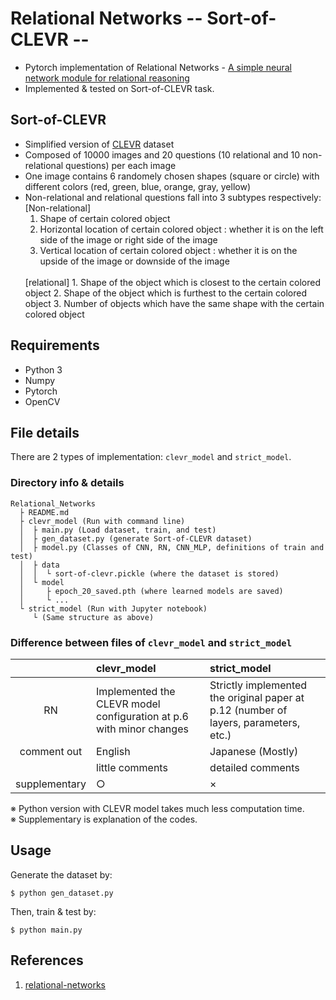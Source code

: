 # Relational Networks -- Sort-of-CLEVR --
+ Pytorch implementation of Relational Networks - [A simple neural network module for relational reasoning](https://arxiv.org/abs/1706.01427)  
+ Implemented & tested on Sort-of-CLEVR task.

## Sort-of-CLEVR
+ Simplified version of [CLEVR](http://cs.stanford.edu/people/jcjohns/clevr/) dataset
+ Composed of 10000 images and 20 questions (10 relational and 10 non-relational questions) per each image
+ One image contains 6 randomely chosen shapes (square or circle) with different colors (red, green, blue, orange, gray, yellow)
+ Non-relational and relational questions fall into 3 subtypes respectively:
	[Non-relational]
	1. Shape of certain colored object
	2. Horizontal location of certain colored object : whether it is on the left side of the image or right side of the image
	3. Vertical location of certain colored object : whether it is on the upside of the image or downside of the image
	<br>
	[relational]
	1. Shape of the object which is closest to the certain colored object
	2. Shape of the object which is furthest to the certain colored object
	3. Number of objects which have the same shape with the certain colored object


## Requirements
+ Python 3
+ Numpy
+ Pytorch
+ OpenCV


## File details
There are 2 types of implementation: ```clevr_model``` and ```strict_model```.

### Directory info & details
```
Relational_Networks
  ├ README.md
  ├ clevr_model (Run with command line)
  │  ├ main.py (Load dataset, train, and test)
  │  ├ gen_dataset.py (generate Sort-of-CLEVR dataset)
  │  ├ model.py (Classes of CNN, RN, CNN_MLP, definitions of train and test)
  │  ├ data
  │  │  └ sort-of-clevr.pickle (where the dataset is stored)
  │  └ model
  │     ├ epoch_20_saved.pth (where learned models are saved)
  │     └ ...
  └ strict_model (Run with Jupyter notebook)
     └ (Same structure as above)
```


### Difference between files of ```clevr_model``` and ```strict_model```

|   | clevr_model | strict_model |
|:-------------:|:----------------------|:---------------------- |
| RN | Implemented the CLEVR model configuration at p.6 with minor changes | Strictly implemented the original paper at p.12 (number of layers, parameters, etc.) |
| comment out | English | Japanese (Mostly) |
|   | little comments | detailed comments |
| supplementary  | ○ | × |

※ Python version with CLEVR model takes much less computation time.  
※ Supplementary is explanation of the codes.


## Usage
Generate the dataset by:

```
$ python gen_dataset.py
```

Then, train & test by:

```
$ python main.py
```


## References
1. [relational-networks](https://github.com/kimhc6028/relational-networks)

